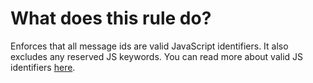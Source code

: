 # What does this rule do?

Enforces that all message ids are valid JavaScript identifiers. It also excludes any reserved JS keywords.
You can read more about valid JS identifiers [here](https://developer.mozilla.org/en-US/docs/Web/JavaScript/Reference/Lexical_grammar#identifiers).